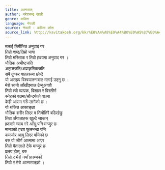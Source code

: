 ```yaml
---
title: आत्मसात्
author: नरेशचन्द्र खाती
genre: कविता
language: नेपाली
source: नेपाली - कविता कोश
source_link: http://kavitakosh.org/kk/%E0%A4%A8%E0%A4%B0%E0%A5%87%E0%A4%B6%E0%A4%9A%E0%A4%A8%E0%A5%8D%E0%A4%A6%E0%A5%8D%E0%A4%B0_%E0%A4%96%E0%A4%BE%E0%A4%A4%E0%A5%80
---
```


मलाई तिमीभित्र अनुवाद गर  
तिम्रो शब्द/तिम्रो भाषा  
तिम्रो मस्तिष्क र तिम्रो ह्दयमा अनुवाद गर ।  
भौतिक अभीष्टजति  
अतृप्तजति/अप्राकृतिकजति  
सबै दुष्कर पातहरूमा छोप्दै  
यो असह्रय विश्वयातनाबाट मलाई उठ्नु छ ।  
मेरो सानो आँखीझ्याल ढेप्नुअगावै  
तिम्रो त्यो व्यापक, विशाल र विस्तीर्ण  
स्नेहको वक्षमा/सौन्दर्यको वक्षमा  
केही आराम गरूँ लागेको छ ।  
यो थकित आकाङ्क्षा  
भौतिक शरीर लिएर म तिमीतिरै बढिरहेछु  
तिम्रा अँगालाहरू खुल्दै जाऊन्  
ह्दयले न्याय गरे आँसु पनि मन्जुर छ  
मानवको ह्दय फूलभन्दा पनि  
कमजोर आयु लिएर बाँचेको छ  
बरु यो जीर्ण आत्मामा आएर  
तिम्रो पैतालाले टेके मन्जुर छ  
प्रलय होस्, बरु  
तिम्रो र मेरो नयाँ प्रारम्भको  
तिम्रो र मेरो आत्मसात्‌को ।
